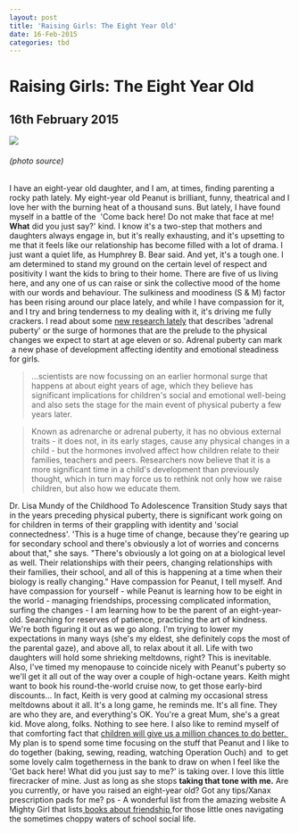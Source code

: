 ```yaml
---
layout: post
title: 'Raising Girls: The Eight Year Old'
date: 16-Feb-2015
categories: tbd
---
```


# Raising Girls: The Eight Year Old

## 16th February 2015

<img class="photo-horiz" src="http://th07.deviantart.net/fs39/PRE/f/2008/349/1/9/Vintage_cute_little_girl_by_MementoMori_stock.jpg" />

<h6 <a href="http://mementomori-stock.deviantart.com/art/Vintage-cute-little-girl-106301503">(photo source)</a></h6>

I have an eight-year old daughter,   and I am,   at times, finding parenting a rocky path lately. My eight-year old Peanut is brilliant, funny, theatrical and I love her with the burning heat of a thousand suns. But lately, I have found myself in a battle of the  'Come back here! Do not make that face at me! **What** did you just say?' kind. I know it's a two-step that mothers and daughters always engage in, but it's really exhausting, and it's upsetting to me that it feels like our relationship has become filled with a lot of drama. I just want a quiet life, as Humphrey B. Bear said. And yet, it's a tough one. I am determined to stand my ground on the certain level of respect and positivity I want the kids to bring to their home. There are five of us living here, and any one of us can raise or sink the collective mood of the home with our words and behaviour. The sulkiness and moodiness (S &amp; M) factor has been rising around our place lately, and while I have compassion for it, and I try and bring tenderness to my dealing with it, it's driving me fully crackers. I read about some <a href="http://www.smh.com.au/national/researchers-find-early-signs-of-puberty-common-from-age-seven-20150124-12vxgt.html">new research lately</a> that describes 'adrenal puberty' or the surge of hormones that are the prelude to the physical changes we expect to start at age eleven or so. Adrenal puberty can mark  a new phase of development affecting identity and emotional steadiness for girls.

<blockquote>...scientists are now focussing on an earlier hormonal surge that happens at about eight years of age, which they believe has significant implications for children's social and emotional well-being and also sets the stage for the main event of physical puberty a few years later.</blockquote>



<blockquote>Known as adrenarche or adrenal puberty, it has no obvious external traits - it does not, in its early stages, cause any physical changes in a child - but the hormones involved affect how children relate to their families, teachers and peers. Researchers now believe that it is a more significant time in a child's development than previously thought, which in turn may force us to rethink not only how we raise children, but also how we educate them.</blockquote>

Dr. Lisa Mundy of the Childhood To Adolescence Transition Study says that in the years preceding physical puberty, there is significant work going on for children in terms of their grappling with identity and 'social connectedness'. 'This is a huge time of change, because they're gearing up for secondary school and there's obviously a lot of worries and concerns about that," she says. "There's obviously a lot going on at a biological level as well. Their relationships with their peers, changing relationships with their families, their school, and all of this is happening at a time when their biology is really changing." Have compassion for Peanut, I tell myself. And have compassion for yourself - while Peanut is learning how to be eight in the world - managing friendships, processing complicated information, surfing the changes - I am learning how to be the parent of an eight-year-old. Searching for reserves of patience, practicing the art of kindness. We're both figuring it out as we go along. I'm trying to lower my expectations in many ways (she's my eldest, she definitely cops the most of the parental gaze), and above all, to relax about it all. Life with two daughters will hold some shrieking meltdowns, right? This is inevitable. Also, I've timed my menopause to coincide nicely with Peanut's puberty so we'll get it all out of the way over a couple of high-octane years. Keith might want to book his round-the-world cruise now, to get those early-bird discounts... In fact, Keith is very good at calming my occasional stress meltdowns about it all. It's a long game, he reminds me. It's all fine. They are who they are, and everything's OK. You're a great Mum, she's a great kid. Move along, folks. Nothing to see here. I also like to remind myself of that comforting fact that <a href="http://mogantosh.com/dont-worry-stressed-enraged-and-weeping-parents-your-kids-will-give-you-a-million-chances-to-do-better/">children will give us a million chances to do better. </a> My plan is to spend some time focusing on the stuff that Peanut and I like to do together (baking, sewing, reading, watching Operation Ouch) and  to get some lovely calm togetherness in the bank to draw on when I feel like the 'Get back here! What did you just say to me?' is taking over. I love this little firecracker of mine. Just as long as she stops **taking that tone with me.** Are you currently, or have you raised an eight-year old? Got any tips/Xanax prescription pads for me? ps - A wonderful list from the amazing website A Mighty Girl that lists<a href="http://www.amightygirl.com/blog?p=4661"> books about friendship </a>for those little ones navigating the sometimes choppy waters of school social life.
